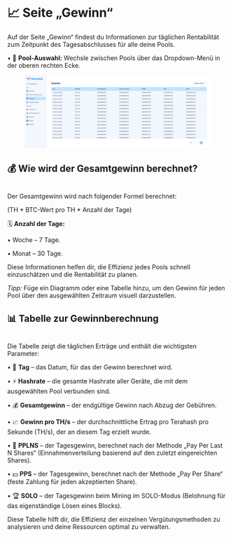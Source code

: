 # 📈 Seite „Gewinn“

Auf der Seite „Gewinn“ findest du Informationen zur täglichen Rentabilität zum Zeitpunkt des Tagesabschlusses für alle deine Pools.

• 🔽 **Pool-Auswahl:** Wechsle zwischen Pools über das Dropdown-Menü in der oberen rechten Ecke.

<figure><img src="../../.gitbook/assets/image (3).png" alt=""><figcaption></figcaption></figure>

## **💰 Wie wird der Gesamtgewinn berechnet?**

\
Der Gesamtgewinn wird nach folgender Formel berechnet:

(TH \* BTC-Wert pro TH \* Anzahl der Tage)

🗓️ **Anzahl der Tage:**

• Woche – 7 Tage.

• Monat – 30 Tage.

Diese Informationen helfen dir, die Effizienz jedes Pools schnell einzuschätzen und die Rentabilität zu planen.

_Tipp:_ Füge ein Diagramm oder eine Tabelle hinzu, um den Gewinn für jeden Pool über den ausgewählten Zeitraum visuell darzustellen.

## 📊 Tabelle zur Gewinnberechnung

\
Die Tabelle zeigt die täglichen Erträge und enthält die wichtigsten Parameter:

• 📅 **Tag** – das Datum, für das der Gewinn berechnet wird.

• ⚡ **Hashrate** – die gesamte Hashrate aller Geräte, die mit dem ausgewählten Pool verbunden sind.

• 💰 **Gesamtgewinn** – der endgültige Gewinn nach Abzug der Gebühren.

• 📈 **Gewinn pro TH/s** – der durchschnittliche Ertrag pro Terahash pro Sekunde (TH/s), der an diesem Tag erzielt wurde.

• 🔄 **PPLNS** – der Tagesgewinn, berechnet nach der Methode „Pay Per Last N Shares“ (Einnahmenverteilung basierend auf den zuletzt eingereichten Shares).

• 💵 **PPS** – der Tagesgewinn, berechnet nach der Methode „Pay Per Share“ (feste Zahlung für jeden akzeptierten Share).

• 🏆 **SOLO** – der Tagesgewinn beim Mining im SOLO-Modus (Belohnung für das eigenständige Lösen eines Blocks).

Diese Tabelle hilft dir, die Effizienz der einzelnen Vergütungsmethoden zu analysieren und deine Ressourcen optimal zu verwalten.
